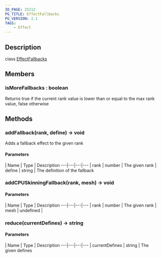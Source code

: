 ```yaml
---
ID_PAGE: 25212
PG_TITLE: EffectFallbacks
PG_VERSION: 2.1
TAGS:
    - Effect
---
```

## Description

class [EffectFallbacks](/classes/2.3/EffectFallbacks)



## Members

### isMoreFallbacks : boolean

Returns true if the current rank value is lower than or equal to the max rank value, false otherwise

## Methods

### addFallback(rank, define) &rarr; void

Adds a fallback effect to the given rank

#### Parameters
 | Name | Type | Description
---|---|---|---
 | rank | number |   The given rank
 | define | string |   The definition of the fallback
### addCPUSkinningFallback(rank, mesh) &rarr; void



#### Parameters
 | Name | Type | Description
---|---|---|---
 | rank | number |   The given rank
 | mesh | undefined | 
### reduce(currentDefines) &rarr; string



#### Parameters
 | Name | Type | Description
---|---|---|---
 | currentDefines | string |   The given defines

